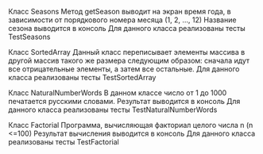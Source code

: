 Класс Seasons 
Метод getSeason выводит на экран время года, в зависимости от порядкового номера месяца (1, 2, …, 12)
Название сезона выводится в консоль
Для данного класса реализованы тесты TestSeasons

Класс SortedArray
Данный класс переписывает элементы массива в другой массив такого же размера следующим образом: сначала идут все отрицательные элементы, а затем все остальные.
Для данного класса реализованы тесты TestSortedArray
 
Класс NaturalNumberWords
В данном классе число от 1 до 1000 печатается русскими словами.
Результат выводится в консоль
Для данного класса реализованы тесты TestNaturalNumberWords
  
Класс Factorial
Программа, вычисляющая факториал целого числа n (n <=100)
Результат вычисления выводится в консоль
Для данного класса реализованы тесты TestFactorial



 